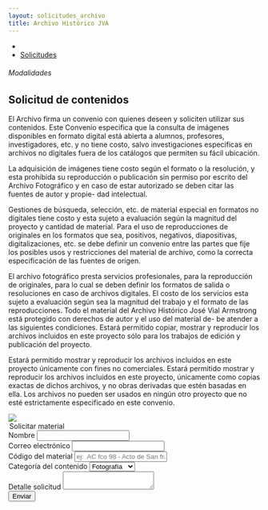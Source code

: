 ```yaml
---
layout: solicitudes_archivo
title: Archivo Histórico JVA
---
```

<div class='contenedor-sin-relleno'>
  <div class='fila'>
    <div class="col-lg-12 oculto-xs">
      <ul id="breadcrumb">
        <li><a href="#"><i class="icn icn-hogar icn-md"></i></a></li>
        <li><a href="#"> Solicitudes </a></li>
      </ul>
    </div>
  </div>
</div>
<!--  CONTENIDO CENTRAL   -->
<div class='fondo-blanco'>
  <div class='wrap'>
    <div class='fila'> <!-- labor -->
      <div class='col-lg-6 col-md-6 col-sm-12 col-xs-12 margen-superior'>
        <h6 class='gris-oscuro'>Modalidades</h6>
        <h2 class='rojo-claro fina margen-inferior'>Solicitud de contenidos</h2>
        <p class='fina recuadro-info'>El Archivo firma un convenio con quienes deseen y soliciten utilizar sus contenidos. Este Convenio especifica que la consulta de imágenes disponibles en formato digital está abierta a alumnos, profesores, investigadores, etc. y no tiene costo, salvo investigaciones especificas en archivos no digitales fuera de los catálogos que permiten su fácil ubicación.</p>
        <p class='fina recuadro-info'>La adquisición de imágenes tiene costo según el formato o la resolución, y esta prohibida su reproducción o publicación sin permiso por escrito del Archivo Fotográfico y en caso de estar autorizado se deben citar las fuentes de autor y propie- dad intelectual.</p>
        <p class='fina recuadro-info'>Gestiones de búsqueda, selección, etc. de material especial en formatos no digitales tiene costo y esta sujeto a evaluación según la magnitud del proyecto y cantidad de material.
        Para el uso de reproducciones de originales en los formatos que sea, positivos, negativos, diapositivas, digitalizaciones, etc. se debe definir un convenio entre las partes que fije los posibles usos y restricciones del material de archivo, como la correcta especificación de las fuentes de origen.</p>
        <p class='fina recuadro-info'>El archivo fotográfico presta servicios profesionales, para la reproducción de originales, para lo cual se deben definir los formatos de salida o resoluciones en caso de archivos digitales.
        El costo de los servicios esta sujeto a evaluación según sea la magnitud del trabajo y el formato de las reproducciones.
        Todo el material del Archivo Histórico José Vial Armstrong está protegido con derechos de autor y el uso del material de- be atender a las siguientes condiciones.
        Estará permitido copiar, mostrar y reproducir los archivos incluidos en este proyecto sólo para los trabajos de edición y publicación del proyecto.</p> 
        <p class='fina recuadro-info'>Estará permitido mostrar y reproducir los archivos incluidos en este proyecto únicamente con fines no comerciales.
        Estará permitido mostrar y reproducir los archivos incluidos en este proyecto, únicamente como copias exactas de dichos archivos, y no obras derivadas que estén basadas en ella. Los archivos no pueden ser usados en ningún otro proyecto que no esté estrictamente especificado en este convenio.</p>  
      </div> 
      <div class='col-lg-6 col-md-5 col-sm-12 col-xs-12 margen-superior'>
        <div class='prev-imagen sm'>
         <img class='ancho-maximo' src='{{ site.baseurl }}/img/img-archivo/IMG_3131.JPG'>
        </div>
         <form class='lg'>
      <legend class="rojo-claro">Solicitar material</legend>    
      <div class='grupo obligatorio'>
          <label>Nombre</label>
           <input type='email' class='relleno-formulario' required/>
      </div>
      <div class='grupo obligatorio'>
          <label>Correo electrónico</label>
          <input type='email' class='relleno-formulario' required/>
      </div>
      <div class='grupo'>
          <label>Código del material</label>
          <input type='email' class='relleno-formulario' placeholder="ej:  AC fco 98 - Acto de San francisco - 18" required/>
      </div>
      <div class='grupo'>
     <label class='pregunta'>Categoría del contenido</label>
     <select>
         <option>Fotografía</option>
         <option>Video</option>
         <option>Audio</option>
         <option>Documento</option>
         <option>Planimetría</option>
         <option>Otro</option>
     </select>
   </div>
      <div class='grupo'>
          <label>Detalle solicitud</label>
          <textarea></textarea>
      </div>
      <input type='submit' class='btn btn-md derecha' value='Enviar'>
  </form>
    </div>
      </div>      
    </div> <!-- fin fila noticia destacada -->
  </div> <!-- fin wrap -->
</div>
<!-- Inicio noticias varias -->
</div>  <!-- fin pag ancho total-->
</div> 
